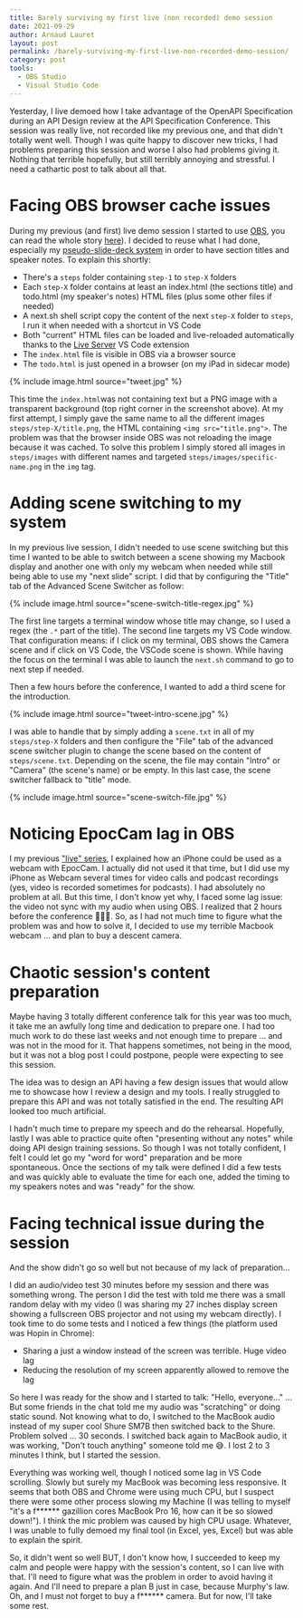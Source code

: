 ```yaml
---
title: Barely surviving my first live (non recorded) demo session
date: 2021-09-29
author: Arnaud Lauret
layout: post
permalink: /barely-surviving-my-first-live-non-recorded-demo-session/
category: post
tools:
  - OBS Studio
  - Visual Studio Code
---
```


Yesterday, I live demoed how I take advantage of the OpenAPI Specification during an API Design review at the API Specification Conference.
This session was really live, not recorded like my previous one, and that didn't totally went well.
Though I was quite happy to discover new tricks, I had problems preparing this session and worse I also had problems giving it.
Nothing that terrible hopefully, but still terribly annoying and stressful.
I need a cathartic post to talk about all that.
<!--more-->

# Facing OBS browser cache issues

During my previous (and first) live demo session I started to use [OBS](https://obsproject.com/), you can read the whole story [here](/setting-up-everything-to-record-myself-coding-and-talking/#discovering-obs-studio)).
I decided to reuse what I had done, especially my [pseudo-slide-deck system](/slide-deck-like-live-coding-with-titles-and-speaker-s-notes-using-obs-and-vs-code/) in order to have section titles and speaker notes.
To explain this shortly:

- There's a `steps` folder containing `step-1` to `step-X` folders
- Each `step-X` folder contains at least an index.html (the sections title) and todo.html (my speaker's notes) HTML files (plus some other files if needed)
- A next.sh shell script copy the content of the next `step-X` folder to `steps`, I run it when needed with a shortcut in VS Code
- Both "current" HTML files can be loaded and live-reloaded automatically thanks to the [Live Server](https://marketplace.visualstudio.com/items?itemName=ritwickdey.LiveServer) VS Code extension
- The `index.html` file is visible in OBS via a browser source
- The `todo.html` is just opened in a browser (on my iPad in sidecar mode) 

{% include image.html source="tweet.jpg" %}

This time the `index.html`was not containing text but a PNG image with a transparent background (top right corner in the screenshot above).
At my first attempt, I simply gave the same name to all the different images `steps/step-X/title.png`, the HTML containing `<img src="title.png">`.
The problem was that the browser inside OBS was not reloading the image because it was cached.
To solve this problem I simply stored all images in `steps/images` with different names and targeted `steps/images/specific-name.png` in the `img` tag.

# Adding scene switching to my system

In my previous live session, I didn't needed to use scene switching but this time I wanted to be able to switch between a scene showing my Macbook display and another one with only my webcam when needed while still being able to use my "next slide" script.
I did that by configuring the "Title" tab of the Advanced Scene Switcher as follow:

{% include image.html source="scene-switch-title-regex.jpg" %}

The first line targets a terminal window whose title may change, so I used a regex (the `.*` part of the title).
The second line targets my VS Code window.
That configuration means: if I click on my terminal, OBS shows the Camera scene and if click on VS Code, the VSCode scene is shown.
While having the focus on the terminal I was able to launch the `next.sh` command to go to next step if needed.

Then a few hours before the conference, I wanted to add a third scene for the introduction.

{% include image.html source="tweet-intro-scene.jpg" %}

I was able to handle that by simply adding a `scene.txt` in all of my `steps/step-X` folders and then configure the "File" tab of the advanced scene switcher plugin to change the scene based on the content of `steps/scene.txt`.
Depending on the scene, the file may contain "Intro" or "Camera" (the scene's name) or be empty.
In this last case, the scene switcher fallback to "title" mode.

{% include image.html source="scene-switch-file.jpg" %}

# Noticing EpocCam lag in OBS

I my previous ["live" series](/setting-up-everything-to-record-myself-coding-and-talking/#looking-good-enough), I explained how an iPhone could be used as a webcam with EpocCam.
I actually did not used it that time, but I did use my iPhone as Webcam several times for video calls and podcast recordings (yes, video is recorded sometimes for podcasts).
I had absolutely no problem at all.
But this time, I don't know yet why, I faced some lag issue: the video not sync with my audio when using OBS.
I realized that 2 hours before the conference 🤦🏻‍♂️.
So, as I had not much time to figure what the problem was and how to solve it, I decided to use my terrible Macbook webcam ... and plan to buy a descent camera.

# Chaotic session's content preparation

Maybe having 3 totally different conference talk for this year was too much, it take me an awfully long time and dedication to prepare one. 
I had too much work to do these last weeks and not enough time to prepare ... and was not in the mood for it.
That happens sometimes, not being in the mood, but it was not a blog post I could postpone, people were expecting to see this session.

The idea was to design an API having a few design issues that would allow me to showcase how I review a design and my tools. 
I really struggled to prepare this API and was not totally satisfied in the end.
The resulting API looked too much artificial.

I hadn't much time to prepare my speech and do the rehearsal.
Hopefully, lastly I was able to practice quite often "presenting without any notes" while doing API design training sessions.
So though I was not totally confident, I felt I could let go my "word for word" preparation and be more spontaneous.
Once the sections of my talk were defined I did a few tests and was quickly able to evaluate the time for each one, added the timing to my speakers notes and was "ready" for the show.

# Facing technical issue during the session

And the show didn't go so well but not because of my lack of preparation...

I did an audio/video test 30 minutes before my session and there was something wrong.
The person I did the test with told me there was a small random delay with my video (I was sharing my 27 inches display screen showing a fullscreen OBS projector and not using my webcam directly).
I took time to do some tests and I noticed a few things (the platform used was Hopin in Chrome):

- Sharing a just a window instead of the screen was terrible. Huge video lag
- Reducing the resolution of my screen apparently allowed to remove the lag

So here I was ready for the show and I started to talk: "Hello, everyone..." ...
But some friends in the chat told me my audio was "scratching" or doing static sound.
Not knowing what to do, I switched to the MacBook audio instead of my super cool Shure SM7B then switched back to the Shure.
Problem solved ... 30 seconds.
I switched back again to MacBook audio, it was working, "Don't touch anything" someone told me 😅.
I lost 2 to 3 minutes I think, but I started the session.

Everything was working well, though I noticed some lag in VS Code scrolling.
Slowly but surely my MacBook was becoming less responsive.
It seems that both OBS and Chrome were using much CPU, but I suspect there were some other process slowing my Machine (I was telling to myself "it's a f****** gazillion cores MacBook Pro 16, how can it be so slowed down!").
I think the mic problem was caused by high CPU usage.
Whatever, I was unable to fully demoed my final tool (in Excel, yes, Excel) but was able to explain the spirit.

So, it didn't went so well BUT, I don't know how, I succeeded to keep my calm and people were happy with the session's content, so I can live with that.
I'll need to figure what was the problem in order to avoid having it again.
And I'll need to prepare a plan B just in case, because Murphy's law.
Oh, and I must not forget to buy a f****** camera.
But for now, I'll take some rest.